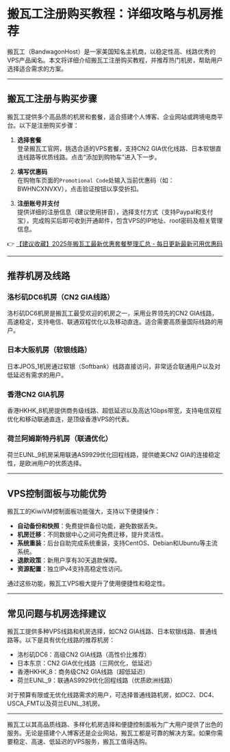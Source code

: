# 搬瓦工注册购买教程：详细攻略与机房推荐

搬瓦工（BandwagonHost）是一家美国知名主机商，以稳定性高、线路优秀的VPS产品闻名。本文将详细介绍搬瓦工注册购买教程，并推荐热门机房，帮助用户选择适合需求的方案。

---

## 搬瓦工注册与购买步骤

搬瓦工提供多个高品质的机房和套餐，适合搭建个人博客、企业网站或跨境电商平台。以下是注册购买步骤：

1. **选择套餐**  
   登录搬瓦工官网，挑选合适的VPS套餐，支持CN2 GIA优化线路、日本软银直连线路等优质线路。点击“添加到购物车”进入下一步。

2. **填写优惠码**  
   在购物车页面的`Promotional Code`处输入当前优惠码（如：BWHNCXNVXV），点击验证按钮以享受折扣。

3. **注册账号并支付**  
   提供详细的注册信息（建议使用拼音），选择支付方式（支持Paypal和支付宝），完成购买后即可收到开通邮件，包含VPS的IP地址、root密码及相关管理信息。

👉 [【建议收藏】2025年搬瓦工最新优惠套餐整理汇总 - 每日更新最新可用优惠码](https://bit.ly/banwagon)

---

## 推荐机房及线路

### 洛杉矶DC6机房（CN2 GIA线路）
洛杉矶DC6机房是搬瓦工最受欢迎的机房之一，采用业界领先的CN2 GIA线路，高速稳定，支持电信、联通双程优化以及移动直连。适合需要高质量国际线路的用户。

### 日本大阪机房（软银线路）
日本JPOS_1机房通过软银（Softbank）线路直接访问，非常适合联通用户以及对低延迟有需求的用户。

### 香港CN2 GIA机房
香港HKHK_8机房提供商务级线路、超低延迟以及高达1Gbps带宽，支持电信双程优化和移动联通直连，是顶级香港VPS的代表。

### 荷兰阿姆斯特丹机房（联通优化）
荷兰EUNL_9机房采用联通AS9929优化回程线路，提供媲美CN2 GIA的连接稳定性，是欧洲用户的优质选择。

---

## VPS控制面板与功能优势

搬瓦工的KiwiVM控制面板功能强大，支持以下便捷操作：

- **自动备份和快照**：免费提供备份功能，避免数据丢失。
- **机房迁移**：不同数据中心之间可免费迁移，提升灵活性。
- **系统重装**：后台自助完成系统重装，支持CentOS、Debian和Ubuntu等主流系统。
- **退款政策**：新用户享有30天退款保障。
- **资源配置**：独立IPv4支持高稳定性访问。

通过这些功能，搬瓦工VPS极大提升了使用便捷性和稳定性。

---

## 常见问题与机房选择建议

搬瓦工提供多种VPS线路和机房选择，如CN2 GIA线路、日本软银线路、普通线路等。以下是具有优化线路的推荐机房：

- 洛杉矶DC6：高级CN2 GIA线路（高性价比推荐）
- 日本东京：CN2 GIA优化线路（三网优化，低延迟）
- 香港HKHK_8：商务级CN2 GIA线路（超低延迟）
- 荷兰EUNL_9：联通AS9929优化回程线路（优质欧洲线路）

对于预算有限或无优化线路需求的用户，可选择普通线路机房，如DC2、DC4、USCA_FMT以及荷兰EUNL_3机房。

---

搬瓦工以其高品质线路、多样化机房选择和便捷控制面板为广大用户提供了出色的服务。无论是搭建个人博客还是企业网站，搬瓦工都是可靠的解决方案。如果你需要稳定、高速、低延迟的VPS服务，搬瓦工值得选购。